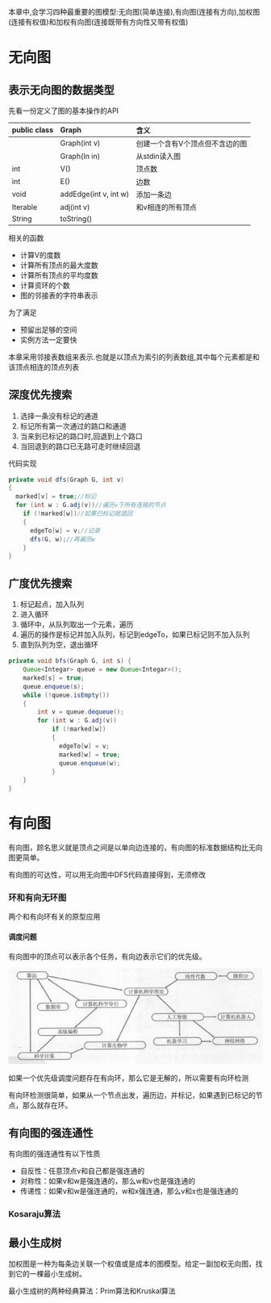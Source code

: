 本章中,会学习四种最重要的图模型:无向图(简单连接),有向图(连接有方向),加权图(连接有权值)和加权有向图(连接既带有方向性又带有权值)

# 无向图

## 表示无向图的数据类型

先看一份定义了图的基本操作的API

| public class      | Graph                 | 含义               |
| :---------------- | :-------------------- | :--------------- |
|                   | Graph(int v)          | 创建一个含有V个顶点但不含边的图 |
|                   | Graph(In in)          | 从stdin读入图        |
| int               | V()                   | 顶点数              |
| int               | E()                   | 边数               |
| void              | addEdge(int v, int w) | 添加一条边            |
| Iterable<Integar> | adj(int v)            | 和v相连的所有顶点        |
| String            | toString()            |                  |

相关的函数

* 计算V的度数
* 计算所有顶点的最大度数
* 计算所有顶点的平均度数
* 计算资环的个数
* 图的邻接表的字符串表示

为了满足

* 预留出足够的空间
* 实例方法一定要快

本章采用邻接表数组来表示.也就是以顶点为索引的列表数组,其中每个元素都是和该顶点相连的顶点列表

## 深度优先搜索

1. 选择一条没有标记的通道
2. 标记所有第一次通过的路口和通道
3. 当来到已标记的路口时,回退到上个路口
4. 当回退到的路口已无路可走时继续回退

代码实现

```Java
private void dfs(Graph G, int v)
{
  marked[v] = true;//标记
  for (int w : G.adj(v))//遍历v下所有连接的节点
    if (!marked[w])//如果已标记就退回
    {
      edgeTo[w] = v;//记录
      dfs(G, w);//再遍历w
    }
}
```
## 广度优先搜索
1. 标记起点，加入队列
2. 进入循环
3. 循环中，从队列取出一个元素，遍历
4. 遍历的操作是标记并加入队列，标记到edgeTo，如果已标记则不加入队列
5. 直到队列为空，退出循环

```Java
private void bfs(Graph G, int s) {
    Queue<Integar> queue = new Queue<Integar>();
    marked[s] = true;
    queue.enqueue(s);
    while (!queue.isEmpty())
    {
        int v = queue.dequeue();
        for (int w : G.adj(v))
            if (!marked[w])
            {
              edgeTo[w] = v;
              marked[w] = true;
              queue.enqueue(w);
            }
    }
}
```
# 有向图

有向图，顾名思义就是顶点之间是以单向边连接的，有向图的标准数据结构比无向图更简单。

有向图的可达性，可以用无向图中DFS代码直接得到，无须修改

### 环和有向无环图

两个和有向环有关的原型应用

#### 调度问题

有向图中的顶点可以表示各个任务，有向边表示它们的优先级。

![](有向图举例.png)

如果一个优先级调度问题存在有向环，那么它是无解的，所以需要有向环检测

有向环检测很简单，如果从一个节点出发，遍历边，并标记，如果遇到已标记的节点，那么就存在环。

## 有向图的强连通性

有向图的强连通性有以下性质

* 自反性：任意顶点v和自己都是强连通的
* 对称性：如果v和w是强连通的，那么w和v也是强连通的
* 传递性：如果v和w是强连通的，w和x强连通，那么v和x也是强连通的

### Kosaraju算法

## 最小生成树

加权图是一种为每条边关联一个权值或是成本的图模型。给定一副加权无向图，找到它的一棵最小生成树。

最小生成树的两种经典算法：Prim算法和Kruskal算法